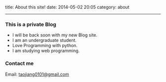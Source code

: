 title: About this site!
date: 2014-05-02 20:05 
category: about

--------------
### This is a private Blog
- I will be back soon with my new Blog site.
- I am an undergraduate student.
- Love Programming with python.
- I am studying web programming. 

### Contact me
Email: taojiang0101@gmail.com
